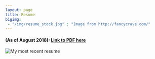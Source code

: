```yaml
---
layout: page
title: Resume
bigimg: 
 - "/img/resume_stock.jpg" : "Image from http://fancycrave.com/"
---
```


#### (As of August 2018): [Link to PDF here](https://github.com/nlawlor/nlawlor.github.io/blob/master/img/Nathan_Lawlor_Resume_July_2018.pdf)

![My most recent resume](/img/Nathan_Lawlor_Resume_July_2018.jp2)
